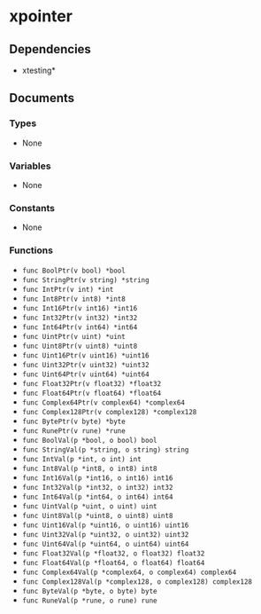 # xpointer

## Dependencies

+ xtesting*

## Documents

### Types

+ None

### Variables

+ None

### Constants

+ None

### Functions

+ `func BoolPtr(v bool) *bool`
+ `func StringPtr(v string) *string`
+ `func IntPtr(v int) *int`
+ `func Int8Ptr(v int8) *int8`
+ `func Int16Ptr(v int16) *int16`
+ `func Int32Ptr(v int32) *int32`
+ `func Int64Ptr(v int64) *int64`
+ `func UintPtr(v uint) *uint`
+ `func Uint8Ptr(v uint8) *uint8`
+ `func Uint16Ptr(v uint16) *uint16`
+ `func Uint32Ptr(v uint32) *uint32`
+ `func Uint64Ptr(v uint64) *uint64`
+ `func Float32Ptr(v float32) *float32`
+ `func Float64Ptr(v float64) *float64`
+ `func Complex64Ptr(v complex64) *complex64`
+ `func Complex128Ptr(v complex128) *complex128`
+ `func BytePtr(v byte) *byte`
+ `func RunePtr(v rune) *rune`
+ `func BoolVal(p *bool, o bool) bool`
+ `func StringVal(p *string, o string) string`
+ `func IntVal(p *int, o int) int`
+ `func Int8Val(p *int8, o int8) int8`
+ `func Int16Val(p *int16, o int16) int16`
+ `func Int32Val(p *int32, o int32) int32`
+ `func Int64Val(p *int64, o int64) int64`
+ `func UintVal(p *uint, o uint) uint`
+ `func Uint8Val(p *uint8, o uint8) uint8`
+ `func Uint16Val(p *uint16, o uint16) uint16`
+ `func Uint32Val(p *uint32, o uint32) uint32`
+ `func Uint64Val(p *uint64, o uint64) uint64`
+ `func Float32Val(p *float32, o float32) float32`
+ `func Float64Val(p *float64, o float64) float64`
+ `func Complex64Val(p *complex64, o complex64) complex64`
+ `func Complex128Val(p *complex128, o complex128) complex128`
+ `func ByteVal(p *byte, o byte) byte`
+ `func RuneVal(p *rune, o rune) rune`
